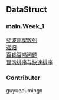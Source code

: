 ## DataStruct

### main.Week_1  
[斐波那契数列](src/main/Week_1/Fabonacci.java)  
[递归](src/main/Week_1/Factorial.java)  
[百钱百鸡问题](src/main/Week_1/ChickAndHen.java)  
[冒泡排序与快速排序](src/main/Week_1/BubbleSort.java)  

### Contributer  

guyuedumingx  

